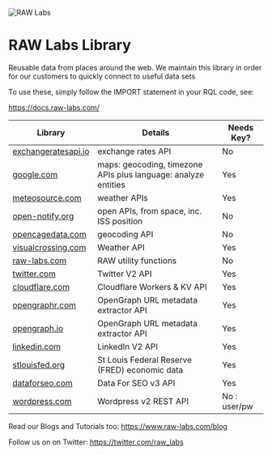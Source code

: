 ![RAW Labs](https://avatars.githubusercontent.com/u/11390046?s=100&v=4)
# RAW Labs Library 

Reusable data from places around the web.
We maintain this library in order for our customers to quickly connect to useful data sets

To use these, simply follow the IMPORT statement in your RQL code, see:<p>
https://docs.raw-labs.com/

| Library                                               | Details                                    | Needs Key? |
| -------                                               | ---                                        | ---        |
| [exchangeratesapi.io](./1/public/exchangeratesapi.io) | exchange rates API                         | No         |
| [google.com](./1/public/google.com)                   | maps: geocoding, timezone APIs plus language: analyze entities             | Yes        |
| [meteosource.com](./1/public/meteosource.com)         | weather APIs                               | Yes        |
| [open-notify.org](./1/public/open-notify.org)         | open APIs, from space, inc. ISS position   | No         |
| [opencagedata.com](./1/public/opencagedata.com)       | geocoding API                              | No         |
| [visualcrossing.com](./1/public/visualcrossing.com)   | Weather API                                | Yes        |
| [raw-labs.com](./1/public/raw-labs.com)               | RAW utility functions                  | No         | 
| [twitter.com](./1/public/twitter.com)                 | Twitter V2 API                             | Yes        |
| [cloudflare.com](./1/public/cloudflare.com)           | Cloudflare Workers & KV API                | Yes        | 
| [opengraphr.com](./1/public/opengraphr.com)           | OpenGraph URL metadata extractor API           | Yes        | 
| [opengraph.io](./1/public/opengraph.io)               | OpenGraph URL metadata extractor API           | Yes        | 
| [linkedin.com](./1/public/linkedin.com)               | LinkedIn V2 API           | Yes        |  
| [stlouisfed.org](./1/public/stlouisfed.org)           | St Louis Federal Reserve (FRED) economic data | Yes |
| [dataforseo.com](./1/public/dataforseo.com)           | Data For SEO v3 API | Yes |
| [wordpress.com](./1/public/wordpress.com)             | Wordpress v2 REST API  | No : user/pw |
  
Read our Blogs and Tutorials too:
https://www.raw-labs.com/blog

Follow us on on Twitter:
https://twitter.com/raw_labs


